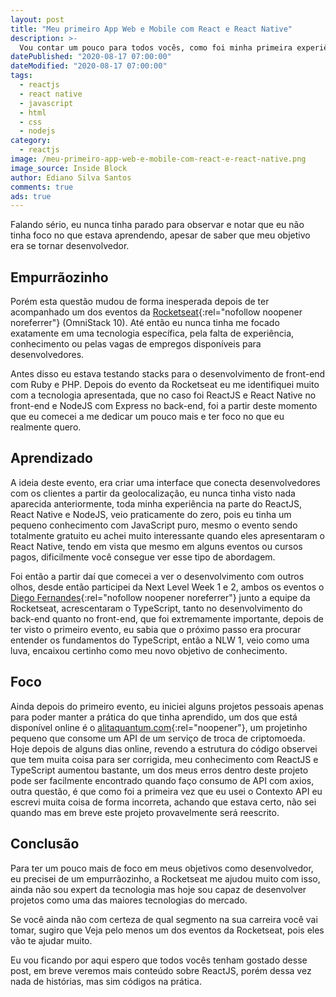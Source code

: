 ```yaml
---
layout: post
title: "Meu primeiro App Web e Mobile com React e React Native"
description: >-
  Vou contar um pouco para todos vocês, como foi minha primeira experiência desenvolvendo um app web como React.
datePublished: "2020-08-17 07:00:00"
dateModified: "2020-08-17 07:00:00"
tags:
  - reactjs
  - react native
  - javascript
  - html
  - css
  - nodejs
category:
  - reactjs
image: /meu-primeiro-app-web-e-mobile-com-react-e-react-native.png
image_source: Inside Block
author: Ediano Silva Santos
comments: true
ads: true
---
```


Falando sério, eu nunca tinha parado para observar e notar que eu não tinha foco no que estava aprendendo, apesar de saber que meu objetivo era se tornar desenvolvedor.

## Empurrãozinho

Porém esta questão mudou de forma inesperada depois de ter acompanhado um dos eventos da [Rocketseat](https://rocketseat.com.br/){:rel="nofollow noopener noreferrer"} (OmniStack 10). Até então eu nunca tinha me focado exatamente em uma tecnologia específica, pela falta de experiência, conhecimento ou pelas vagas de empregos disponíveis para desenvolvedores.

Antes disso eu estava testando stacks para o desenvolvimento de front-end com Ruby e PHP. Depois do evento da Rocketseat eu me identifiquei muito com a tecnologia apresentada, que no caso foi ReactJS e React Native no front-end e NodeJS com Express no back-end, foi a partir deste momento que eu comecei a me dedicar um pouco mais e ter foco no que eu realmente quero.

## Aprendizado

A ideia deste evento, era criar uma interface que conecta desenvolvedores com os clientes a partir da geolocalização, eu nunca tinha visto nada aparecida anteriormente, toda minha experiência na parte do ReactJS, React Native e NodeJS, veio praticamente do zero, pois eu tinha um pequeno conhecimento com JavaScript puro, mesmo o evento sendo totalmente gratuito eu achei muito interessante quando eles apresentaram o React Native, tendo em vista que mesmo em alguns eventos ou cursos pagos, dificilmente você consegue ver esse tipo de abordagem.

Foi então a partir daí que comecei a ver o desenvolvimento com outros olhos, desde então participei da Next Level Week 1 e 2, ambos os eventos o [Diego Fernandes](https://github.com/diego3g){:rel="nofollow noopener noreferrer"} junto a equipe da Rocketseat, acrescentaram o TypeScript, tanto no desenvolvimento do back-end quanto no front-end, que foi extremamente importante, depois de ter visto o primeiro evento, eu sabia que o próximo passo era procurar entender os fundamentos do TypeScript, então a NLW 1, veio como uma luva, encaixou certinho como meu novo objetivo de conhecimento.

## Foco

Ainda depois do primeiro evento, eu iniciei alguns projetos pessoais apenas para poder manter a prática do que tinha aprendido, um dos que está disponível online é o [alitaquantum.com](https://github.com/ediano/alitaquantum.com){:rel="noopener"}, um projetinho pequeno que consome um API de um serviço de troca de criptomoeda. Hoje depois de alguns dias online, revendo a estrutura do código observei que tem muita coisa para ser corrigida, meu conhecimento com ReactJS e TypeScript aumentou bastante, um dos meus erros dentro deste projeto pode ser facilmente encontrado quando faço consumo de API com axios, outra questão, é que como foi a primeira vez que eu usei o Contexto API eu escrevi muita coisa de forma incorreta, achando que estava certo, não sei quando mas em breve este projeto provavelmente será reescrito.

## Conclusão

Para ter um pouco mais de foco em meus objetivos como desenvolvedor, eu precisei de um empurrãozinho, a Rocketseat me ajudou muito com isso, ainda não sou expert da tecnologia mas hoje sou capaz de desenvolver projetos como uma das maiores tecnologias do mercado.

Se você ainda não com certeza de qual segmento na sua carreira você vai tomar, sugiro que Veja pelo menos um dos eventos da Rocketseat, pois eles vão te ajudar muito.

Eu vou ficando por aqui espero que todos vocês tenham gostado desse post, em breve veremos mais conteúdo sobre ReactJS, porém dessa vez nada de histórias, mas sim códigos na prática.
